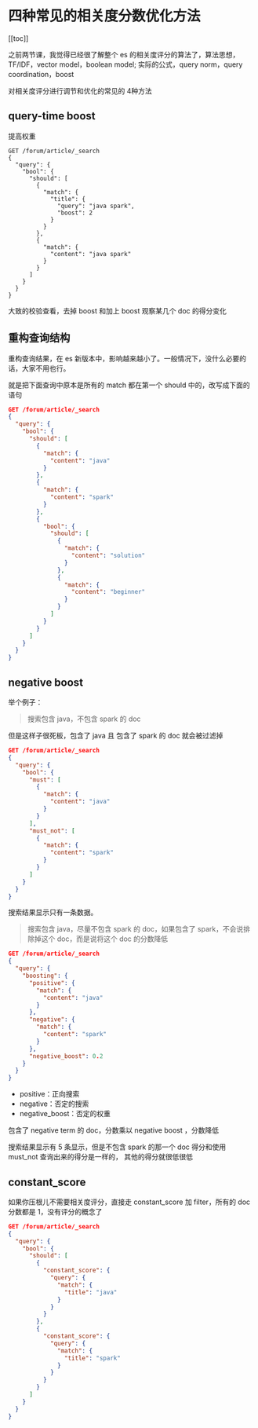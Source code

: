 # 四种常见的相关度分数优化方法
[[toc]]

之前两节课，我觉得已经很了解整个 es 的相关度评分的算法了，算法思想，TF/IDF，vector model，boolean model;
实际的公式，query norm，query coordination，boost

对相关度评分进行调节和优化的常见的 4种方法

## query-time boost

提高权重

```
GET /forum/article/_search
{
  "query": {
    "bool": {
      "should": [
        {
          "match": {
            "title": {
              "query": "java spark",
              "boost": 2
            }
          }
        },
        {
          "match": {
            "content": "java spark"
          }
        }
      ]
    }
  }
}
```

大致的校验查看，去掉 boost 和加上 boost 观察某几个 doc 的得分变化

## 重构查询结构

重构查询结果，在 es 新版本中，影响越来越小了。一般情况下，没什么必要的话，大家不用也行。

就是把下面查询中原本是所有的 match 都在第一个 should 中的，改写成下面的语句

```json
GET /forum/article/_search
{
  "query": {
    "bool": {
      "should": [
        {
          "match": {
            "content": "java"
          }
        },
        {
          "match": {
            "content": "spark"
          }
        },
        {
          "bool": {
            "should": [
              {
                "match": {
                  "content": "solution"
                }
              },
              {
                "match": {
                  "content": "beginner"
                }
              }
            ]
          }
        }
      ]
    }
  }
}
```

## negative boost

举个例子：

> 搜索包含 java，不包含 spark 的 doc

但是这样子很死板，包含了 java 且 包含了 spark 的 doc 就会被过滤掉

```json
GET /forum/article/_search
{
  "query": {
    "bool": {
      "must": [
        {
          "match": {
            "content": "java"
          }
        }
      ],
      "must_not": [
        {
          "match": {
            "content": "spark"
          }
        }
      ]
    }
  }
}
```
搜索结果显示只有一条数据。

> 搜索包含 java，尽量不包含 spark 的 doc，如果包含了 spark，不会说排除掉这个 doc，而是说将这个 doc 的分数降低

```json
GET /forum/article/_search
{
  "query": {
    "boosting": {
      "positive": {
        "match": {
          "content": "java"
        }
      },
      "negative": {
        "match": {
          "content": "spark"
        }
      },
      "negative_boost": 0.2
    }
  }
}
```

- positive：正向搜索
- negative：否定的搜索
- negative_boost：否定的权重

包含了 negative term 的 doc，分数乘以 negative boost ，分数降低

搜索结果显示有 5 条显示，但是不包含 spark 的那一个 doc 得分和使用 must_not 查询出来的得分是一样的，
其他的得分就很低很低

## constant_score
如果你压根儿不需要相关度评分，直接走 constant_score 加 filter，所有的 doc 分数都是 1，没有评分的概念了

```json
GET /forum/article/_search
{
  "query": {
    "bool": {
      "should": [
        {
          "constant_score": {
            "query": {
              "match": {
                "title": "java"
              }
            }
          }
        },
        {
          "constant_score": {
            "query": {
              "match": {
                "title": "spark"
              }
            }
          }
        }
      ]
    }
  }
}
```
